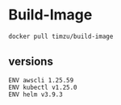 # Build-Image

```bash
docker pull timzu/build-image
```

## versions

```
ENV awscli 1.25.59
ENV kubectl v1.25.0
ENV helm v3.9.3
```
